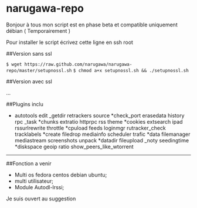 narugawa-repo
=============

Bonjour à tous mon script est en phase beta et compatible uniquement débian ( Temporairement )


Pour installer le script écrivez cette ligne en ssh root 

##Version sans ssl

`$ wget https://raw.github.com/narugawa/narugawa-repo/master/setupnossl.sh` 
`$ chmod a+x setupnossl.sh && ./setupnossl.sh`

##Version avec ssl

...

##Plugins inclu 
* autotools   edit         _getdir      retrackers                source
*check_port  erasedata    history      rpc                       _task
*chunks      extratio     httprpc      rss                       theme
*cookies     extsearch    ipad         rssurlrewrite             throttle
*cpuload     feeds        loginmgr     rutracker_check           tracklabels
*create      filedrop     mediainfo    scheduler                 trafic
*data        filemanager  mediastream  screenshots               unpack
*datadir     fileupload   _noty        seedingtime
*diskspace   geoip        ratio        show_peers_like_wtorrent



--------

##Fonction a venir 

* Multi os fedora centos debian ubuntu;
* multi utilisateur;
* Module Autodl-Irssi;

Je suis ouvert au suggestion
